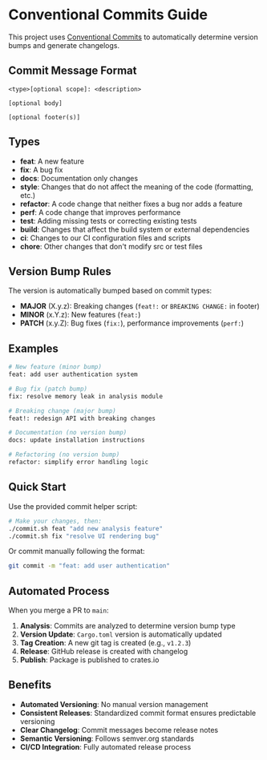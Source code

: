 # Conventional Commits Guide

This project uses [Conventional Commits](https://conventionalcommits.org/) to automatically determine version bumps and generate changelogs.

## Commit Message Format

```
<type>[optional scope]: <description>

[optional body]

[optional footer(s)]
```

## Types

- **feat**: A new feature
- **fix**: A bug fix
- **docs**: Documentation only changes
- **style**: Changes that do not affect the meaning of the code (formatting, etc.)
- **refactor**: A code change that neither fixes a bug nor adds a feature
- **perf**: A code change that improves performance
- **test**: Adding missing tests or correcting existing tests
- **build**: Changes that affect the build system or external dependencies
- **ci**: Changes to our CI configuration files and scripts
- **chore**: Other changes that don't modify src or test files

## Version Bump Rules

The version is automatically bumped based on commit types:

- **MAJOR** (X.y.z): Breaking changes (`feat!:` or `BREAKING CHANGE:` in footer)
- **MINOR** (x.Y.z): New features (`feat:`)
- **PATCH** (x.y.Z): Bug fixes (`fix:`), performance improvements (`perf:`)

## Examples

```bash
# New feature (minor bump)
feat: add user authentication system

# Bug fix (patch bump)
fix: resolve memory leak in analysis module

# Breaking change (major bump)
feat!: redesign API with breaking changes

# Documentation (no version bump)
docs: update installation instructions

# Refactoring (no version bump)
refactor: simplify error handling logic
```

## Quick Start

Use the provided commit helper script:

```bash
# Make your changes, then:
./commit.sh feat "add new analysis feature"
./commit.sh fix "resolve UI rendering bug"
```

Or commit manually following the format:

```bash
git commit -m "feat: add user authentication"
```

## Automated Process

When you merge a PR to `main`:

1. **Analysis**: Commits are analyzed to determine version bump type
2. **Version Update**: `Cargo.toml` version is automatically updated
3. **Tag Creation**: A new git tag is created (e.g., `v1.2.3`)
4. **Release**: GitHub release is created with changelog
5. **Publish**: Package is published to crates.io

## Benefits

- **Automated Versioning**: No manual version management
- **Consistent Releases**: Standardized commit format ensures predictable versioning
- **Clear Changelog**: Commit messages become release notes
- **Semantic Versioning**: Follows semver.org standards
- **CI/CD Integration**: Fully automated release process
